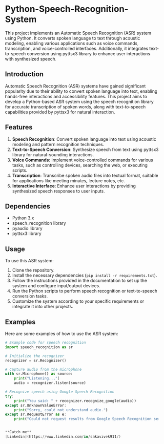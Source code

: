 # Python-Speech-Recognition-System

This project implements an Automatic Speech Recognition (ASR) system using Python. It converts spoken language to text through acoustic modeling, enabling various applications such as voice commands, transcription, and voice-controlled interfaces. Additionally, it integrates text-to-speech conversion using pyttsx3 library to enhance user interactions with synthesized speech.

## Introduction

Automatic Speech Recognition (ASR) systems have gained significant popularity due to their ability to convert spoken language into text, enabling hands-free interactions and accessibility features. This project aims to develop a Python-based ASR system using the speech recognition library for accurate transcription of spoken words, along with text-to-speech capabilities provided by pyttsx3 for natural interaction.

## Features

1. **Speech Recognition**: Convert spoken language into text using acoustic modeling and pattern recognition techniques.
2. **Text-to-Speech Conversion**: Synthesize speech from text using pyttsx3 library for natural-sounding interactions.
3. **Voice Commands**: Implement voice-controlled commands for various tasks, such as controlling devices, searching the web, or executing scripts.
4. **Transcription**: Transcribe spoken audio files into textual format, suitable for applications like meeting minutes, lecture notes, etc.
5. **Interactive Interface**: Enhance user interactions by providing synthesized speech responses to user inputs.

## Dependencies

- Python 3.x
- speech_recognition library
- pyaudio library
- pyttsx3 library

## Usage

To use this ASR system:

1. Clone the repository.
2. Install the necessary dependencies (`pip install -r requirements.txt`).
3. Follow the instructions provided in the documentation to set up the system and configure input/output devices.
4. Run the Python scripts to perform speech recognition or text-to-speech conversion tasks.
5. Customize the system according to your specific requirements or integrate it into other projects.

## Examples

Here are some examples of how to use the ASR system:

```python
# Example code for speech recognition
import speech_recognition as sr

# Initialize the recognizer
recognizer = sr.Recognizer()

# Capture audio from the microphone
with sr.Microphone() as source:
    print("Listening...")
    audio = recognizer.listen(source)

# Recognize speech using Google Speech Recognition
try:
    print("You said: " + recognizer.recognize_google(audio))
except sr.UnknownValueError:
    print("Sorry, could not understand audio.")
except sr.RequestError as e:
    print("Could not request results from Google Speech Recognition service; {0}".format(e))


**Catch me**
[Linkedin](https://www.linkedin.com/in/sakavivek911/)

